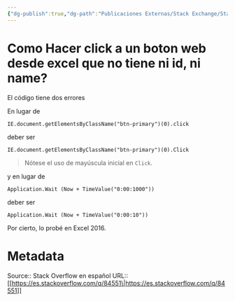 ```yaml
---
{"dg-publish":true,"dg-path":"Publicaciones Externas/Stack Exchange/Stack Overflow en español/es.stackoverflow.com-84551.md","permalink":"/publicaciones-externas/stack-exchange/stack-overflow-en-espanol/es-stackoverflow-com-84551/","title":"Como Hacer click a un boton web desde excel que no tiene ni id, ni name?","hide":true,"noteIcon":"default","created":"2024-04-03T12:49:10.354-06:00","updated":"2024-04-05T16:43:51.718-06:00"}
---
```


# Como Hacer click a un boton web desde excel que no tiene ni id, ni name?

El código tiene dos errores


En lugar de 

    IE.document.getElementsByClassName("btn-primary")(0).click

deber ser

    IE.document.getElementsByClassName("btn-primary")(0).Click

> Nótese el uso de mayúscula inicial en `Click`.

y en lugar de 

    Application.Wait (Now + TimeValue("0:00:1000"))

deber ser

    Application.Wait (Now + TimeValue("0:00:10"))

Por cierto, lo probé en Excel 2016.

# Metadata
Source:: Stack Overflow en español
URL:: [[https://es.stackoverflow.com/q/84551\|https://es.stackoverflow.com/q/84551]]

